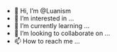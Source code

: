 - 👋 Hi, I’m @Luanism
- 👀 I’m interested in ...
- 🌱 I’m currently learning ...
- 💞️ I’m looking to collaborate on ...
- 📫 How to reach me ...

<!---
Luanism/Luanism is a ✨ special ✨ repository because its `README.md` (this file) appears on your GitHub profile.
You can click the Preview link to take a look at your changes.
--->
